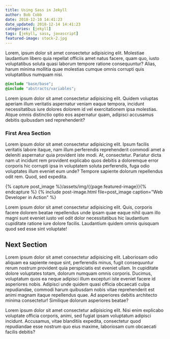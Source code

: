 ```yaml
---
title: Using Sass in Jekyll
author: Bob Cobb
date: 2018-12-10 14:41:23
date_updated: 2018-12-14 14:41:23
categories: [jekyll]
tags: [jekyll, sass, javascript]
featured-image: stock-2.jpg
---
```

Lorem, ipsum dolor sit amet consectetur adipisicing elit. Molestiae laudantium libero quia repellat officiis amet natus facere, quam quo, iusto voluptatibus soluta quasi laborum tempore ratione consequuntur? <!-- more -->Alias, harum minima mollitia quae molestias cumque omnis corrupti quis voluptatibus numquam nisi.

```sass
@include "base/base";
@include "abstracts/variables";
```

Lorem ipsum dolor sit amet consectetur adipisicing elit. Quidem voluptas aperiam illum veritatis aspernatur veniam eaque tempora, incidunt necessitatibus iure dolores dolorem id vel exercitationem ipsa molestias. Atque omnis distinctio optio eos aspernatur quam, adipisci accusamus debitis quibusdam sed reprehenderit?

### First Area Section

Lorem ipsum dolor sit amet consectetur adipisicing elit. Ipsum facilis veritatis labore itaque, nam illum perferendis reprehenderit commodi amet a deleniti aspernatur quia provident iste modi. At, consectetur. Pariatur dicta nam ut incidunt rem provident explicabo quos debitis a doloremque error corporis hic corrupti ipsa in voluptatem soluta perferendis, fuga odio voluptates illum eveniet eum unde? Tempore sapiente dolorum repellendus odit rem. Quod, sed expedita.

{% capture post_image %}/assets/img/{{page.featured-image}}{% endcapture %}
{% include post-image.html file=post_image caption="Web Developer in Action" %}

Lorem ipsum dolor sit amet consectetur adipisicing elit. Quis, corporis facere dolorem beatae repellendus unde ipsam quae eaque nihil quam illo magni sunt eveniet iusto vel odit dolor necessitatibus hic laudantium cupiditate ratione iure dolore facilis. Laudantium quidem omnis quisquam quod sed esse sint voluptate!

## Next Section

Lorem ipsum dolor sit amet consectetur adipisicing elit. Laboriosam odio aliquam ea sapiente neque sint, perferendis minus, fugit consequuntur rerum nostrum provident quia perspiciatis est eveniet ullam. In cupiditate dolore voluptates totam, dolorum numquam omnis corporis. Ducimus, voluptatum quos ea neque adipisci illum excepturi iste eveniet facere id asperiores nobis. Adipisci unde quidem quasi officia obcaecati culpa repudiandae, commodi harum quibusdam nobis vitae reprehenderit est animi magnam itaque repellendus quae. Ad asperiores debitis architecto minima consectetur! Similique dolorum asperiores beatae?

Lorem ipsum dolor sit amet consectetur adipisicing elit. Nisi enim explicabo voluptate officia corporis, animi, sed fugiat ipsam voluptatum adipisci incidunt. Accusamus, vitae blanditiis expedita, consectetur quod repudiandae esse nostrum quo eius maxime, laboriosam cum obcaecati facilis debitis?